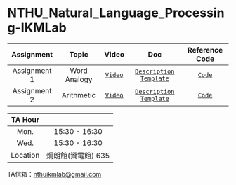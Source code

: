 # NTHU_Natural_Language_Processing-IKMLab

| Assignment | Topic | Video | Doc | Reference Code |
| :-: | :-: | :-: | :-: | :-: |
| Assignment 1 | Word Analogy | [`Video`](https://youtu.be/nCS3GpHwqr8) | [`Description`](./Assignment1/NLP_HW1_word_emb.pdf) [`Template`](./Assignment1/NLP_HW1_report_template.docx) | [`Code`](./Assignment1/main.ipynb) |
| Assignment 2 | Arithmetic | [`Video`](https://youtu.be/nFQCFaRs0kE) | [`Description`](./Assignment2/NLP_HW1_arithmetic.pdf) [`Template`](./Assignment2/NLP_HW2_report_template.docx) | [`Code`](./Assignment2/main.ipynb) |
 
|TA Hour||
| :-: | :-: |
|Mon. | 15:30 - 16:30 |
|Wed. | 15:30 - 16:30 |
| Location | 炯朗館(資電館) 635 |

TA信箱：nthuikmlab@gmail.com
